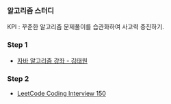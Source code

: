 ### 알고리즘 스터디
KPI : 꾸준한 알고리즘 문제풀이를 습관화하여 사고력 증진하기.

### Step 1
- [자바 알고리즘 강좌 - 김태원](https://www.inflearn.com/course/%EC%9E%90%EB%B0%94-%EC%95%8C%EA%B3%A0%EB%A6%AC%EC%A6%98-%EB%AC%B8%EC%A0%9C%ED%92%80%EC%9D%B4-%EC%BD%94%ED%85%8C%EB%8C%80%EB%B9%84)

### Step 2
- [LeetCode Coding Interview 150](https://leetcode.com/studyplan/top-interview-150/)
